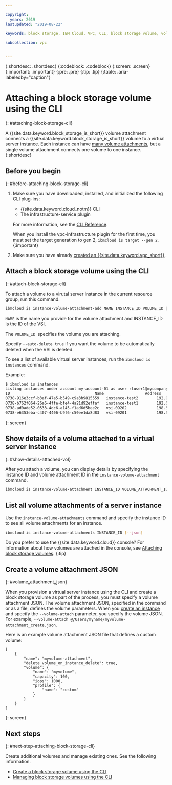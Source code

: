 ```yaml
---

copyright:
  years: 2019
lastupdated: "2019-08-22"

keywords: block storage, IBM Cloud, VPC, CLI, block storage volume, volume, volume attachment, virtual server instance, instance

subcollection: vpc


---
```


{:shortdesc: .shortdesc}
{:codeblock: .codeblock}
{:screen: .screen}
{:important: .important}
{:pre: .pre}
{:tip: .tip}
{:table: .aria-labeledby="caption"}

# Attaching a block storage volume using the CLI
{: #attaching-block-storage-cli}

A {{site.data.keyword.block_storage_is_short}} volume attachment connects a {{site.data.keyword.block_storage_is_short}} volume to a virtual server instance. Each instance can have [many volume attachments](/docs/vpc?topic=vpc-attaching-block-storage#vol-attach-limits), but a single volume attachment connects one volume to one instance.
{:shortdesc}

## Before you begin
{: #before-attaching-block-storage-cli}

1. Make sure you have downloaded, installed, and initialized the following CLI plug-ins:
    * {{site.data.keyword.cloud_notm}} CLI
    * The infrastructure-service plugin

   For more information, see the [CLI Reference](/docs/vpc?topic=vpc-cli-reference).
   
   When you install the vpc-infrastructure plugin for the first time, you must set the target generation to gen 2, `ibmcloud is target --gen 2`.
   {:important}
   
2. Make sure you have already [created an {{site.data.keyword.vpc_short}}](/docs/vpc?topic=vpc-getting-started).

## Attach a block storage volume using the CLI
{: #attach-block-storage-cli}

To attach a volume to a virutal server instance in the current resource group, run this command.

```bash
ibmcloud is instance-volume-attachment-add NAME INSTANCE_ID VOLUME_ID [--auto-delete true | false] [--json]
```

`NAME` is the name you provide for the volume attachment and INSTANCE_ID is the ID of the VSI.

The `VOLUME_ID `specifies the volume you are attaching.

Specify `--auto-delete true` if you want the volume to be automatically deleted when the VSI is deleted.

To see a list of available virtual server instances, run the `ibmcloud is instances` command.

Example:

```bash
$ ibmcloud is instances
Listing instances under account my-account-01 as user rtuser1@mycompany.com...
ID                                     Name                  Address          Profile   Image                            Created        Status     VPC                               Zone         Resource Group
0738-916e3ccf-b3af-47a5-b549-c9a3b9815559   instance-test2        192.0.2.1        -         ubuntu-16.04-amd64(7eb4e35b-.)   4 hours ago    running    function-test-vpc1(974e258e-.)    us-south-1   -
0738-b762f064-26a6-4ffe-bfe4-4a21d92effaf   instance-test1        192.0.2.2        -         ubuntu-16.04-amd64(7eb4e35b-.)   4 hours ago    running    function-test-vpc2(974e258e-.)    us-south-1   -
0738-ad0ade52-0533-4dc6-a145-f1ad6d5bee2c   vsi-09202             198.51.100.1     -         ubuntu-16.04-amd64(7eb4e35b-.)   5 hours ago    running    vpnaas-test1(2467b0fa-.)          us-south-1   -
0738-e6353eba-c407-4406-b9f6-c50ee1da8d83   vsi-09201             198.51.100.3     -         ubuntu-16.04-amd64(7eb4e35b-.)   5 hours ago    running    vpnaas-test1(2467b0fa-.)          us-south-1   -

```
{: screen}

## Show details of a volume attached to a virtual server instance
{: #show-details-attached-vol}

After you attach a volume, you can display details by specifying the instance ID and volume attachment ID in the `instance-volume-attachment` command.

```bash
ibmcloud is instance-volume-attachment INSTANCE_ID VOLUME_ATTACHMENT_ID [--json]
```

## List all volume attachments of a server instance

Use the `instance-volume-attachments` command and specify the instance ID to see all volume attachments for an instance.

```bash
ibmcloud is instance-volume-attachments INSTANCE_ID [--json]
```

Do you prefer to use the {{site.data.keyword.cloud}} console? For information about how volumes are attached in the console, see [Attaching block storage volumes](/docs/vpc?topic=vpc-attaching-block-storage).
{:tip}

## Create a volume attachment JSON
{: #volume_attachment_json}

When you provision a virtual server instance using the CLI and create a block storage volume as part of the process, you must specify a volume attachment JSON. The volume attachment JSON, specified in the command or as a file, defines the volume parameters. When you [create an instance](/docs/vpc?topic=vpc-creating-virtual-servers-cli) and specify the `--volume-attach` parameter, you specify the volume JSON. For example, `--volume-attach @/Users/myname/myvolume-attachment_create.json`.

Here is an example volume attachment JSON file that defines a custom volume:

```
[
    {
        "name": "myvolume-attachment",
        "delete_volume_on_instance_delete": true,
        "volume": {
            "name": "myvolume",
            "capacity": 100,
            "iops": 1000,
            "profile": {
                "name": "custom"
            }
        }
    }
]
```
{: screen}

## Next steps
{: #next-step-attaching-block-storage-cli}

Create additional volumes and manage existing ones.  See the following information.

* [Create a block storage volume using the CLI](/docs/vpc?topic=vpc-creating-block-storage-cli)
* [Managing block storage volumes using the CLI](/docs/vpc?topic=vpc-managing-block-storage-cli)

